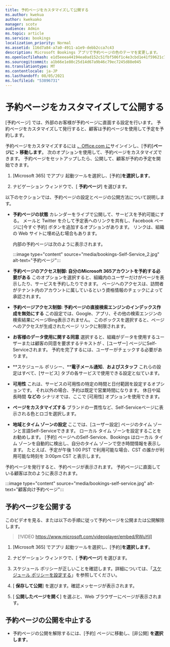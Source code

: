 ```yaml
---
title: 予約ページをカスタマイズして公開する
ms.author: kwekua
author: kwekuako
manager: scotv
audience: Admin
ms.topic: article
ms.service: bookings
localization_priority: Normal
ms.assetid: 116d7a84-a7a0-4911-a1e9-debb2cca7c43
description: Microsoft Bookings アプリで予約ページの色のテーマを変更します。
ms.openlocfilehash: e1d5eeea44194ea0ad152c51fbf506f1c4e3cbd1e41f59621c76bd955f49dd6b
ms.sourcegitcommit: a1b66e1e80c25d14d67a9b46c79ec7245d88e045
ms.translationtype: MT
ms.contentlocale: ja-JP
ms.lasthandoff: 08/05/2021
ms.locfileid: "53896731"
---
```

# <a name="customize-and-publish-your-booking-page"></a>予約ページをカスタマイズして公開する

[予約ページ] では、外部のお客様が予約ページに直面する設定を行います。 予約ページをカスタマイズして発行すると、顧客は予約ページを使用して予定を予約します。

予約ページをカスタマイズするには [、Office.com に](https://office.com)サインインし、[予約]**ページに** \> **移動します**。 次のオプションを使用して、予約ページをカスタマイズできます。 予約ページをセットアップしたら、公開して、顧客が予約の予定を開始できます。

1. [Microsoft 365] でアプリ 起動ツールを選択し、[予約]**を選択します**。

2. ナビゲーション ウィンドウで、[ **予約ページ**] を選びます。

以下のセクションでは、予約ページの設定とページの公開方法について説明します。

- **予約ページの状態** カレンダーをライブで公開して、サービスを予約可能にする。 メールと Twitter を介して予定表へのリンクを共有し、Facebook ページに[今すぐ予約] ボタンを追加するオプションがあります。 リンクは、組織の Web サイトに埋め込む場合もあります。

    内部の予約ページは次のように表示されます。

    :::image type="content" source="media/bookings-Self-Service_2.jpg" alt-text="予約ページ":::

- **予約ページのアクセス制御: 自分のMicrosoft 365アカウントを予約する必要がある** このオプションを選択すると、組織内のユーザーだけがページを表示したり、サービスを予約したりできます。 ページへのアクセスは、訪問者がテナント内のアカウントに属しているという資格情報のチェックによって承認されます。

- **予約ページアクセス制御: 予約ページの直接検索エンジンのインデックス作成を無効にする** この設定では、Google、アプリ、その他の検索エンジンの検索結果にページBing表示されません。 このボックスを選択すると、ページへのアクセスが生成されたページ リンクに制限されます。

- **お客様のデータ使用に関する同意** 選択すると、組織がデータを使用するユーザーまたは顧客の同意を要求するテキストが 、[ユーザー] ページにSelf-Serviceされます。 予約を完了するには、ユーザーがチェックする必要があります。

- **スケジュール ポリシー、****電子メール通知**、**およびスタッフ** これらの設定はすべて、[サービス] タブの各サービスで使用できる設定と似ています。

- **可用性** これは、サービスの可用性の特定の時間と日付範囲を設定するオプションです。 それ以外の場合、予約は既定で営業時間になります。 休日や延長時間 **などの** シナリオでは、ここで [可用性] オプションを使用できます。

- **ページをカスタマイズする** ブランドの一貫性など、Self-Serviceページに表示される色とロゴを選択します。

- **地域とタイム ゾーンの設定** ここでは、[ユーザー設定] ページのタイム ゾーンと言語Self-Serviceできます。 ローカル タイム ゾーンを設定することをお勧めします。 [予約] ページへのSelf-Service、Bookings はローカル タイム ゾーンを自動的に検出し、自分のタイム ゾーンで空き時間情報を表示します。 たとえば、予定が午後 1:00 PST で利用可能な場合、CST の誰かが利用可能な時刻を 3:00pm CST と表示します。

予約ページを発行すると、予約ページが表示されます。 予約ページに直面している顧客は次のように表示されます。

:::image type="content" source="media/bookings-self-service.jpg" alt-text="顧客向け予約ページ":::

## <a name="publish-the-booking-page"></a>予約ページを公開する

このビデオを見る、または以下の手順に従って予約ページを公開または公開解除します。

> [!VIDEO https://www.microsoft.com/videoplayer/embed/RWuYil]

1. [Microsoft 365] でアプリ 起動ツールを選択し、[予約]**を選択します**。

1. ナビゲーション ウィンドウで、[ **予約ページ**] を選びます。

1. スケジュール ポリシーが正しいことを確認します。詳細については、「[スケジュール ポリシーを設定する](set-scheduling-policies.md)」を参照してください。

1. [ **保存して公開**] を選びます。確認メッセージが表示されます。

1. [ **公開したページを開く**] を選ぶと、Web ブラウザーにページが表示されます。

## <a name="unpublish-the-booking-page"></a>予約ページの公開を中止する

 - 予約ページの公開を解除するには、[予約] ページに移動し、[非公開] **を選択します**。
